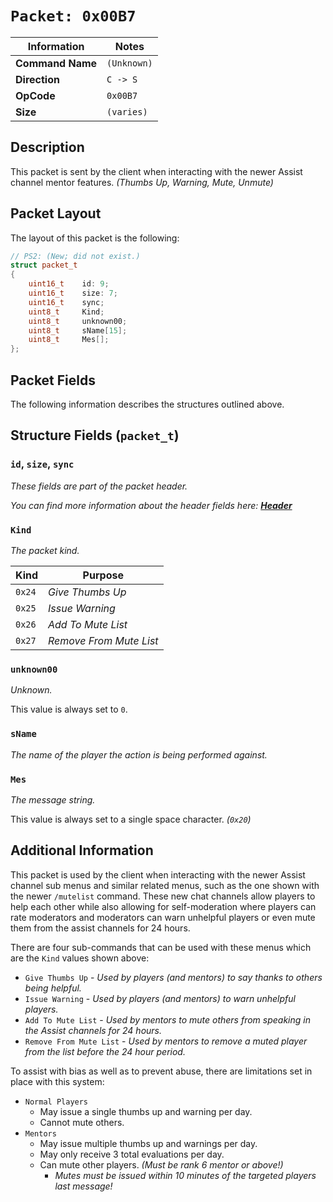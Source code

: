 # `Packet: 0x00B7`

| Information               | Notes |
|---                        |---    |
| **Command Name**          | `(Unknown)` |
| **Direction**             | `C -> S` |
| **OpCode**                | `0x00B7` |
| **Size**                  | `(varies)` |

## Description

This packet is sent by the client when interacting with the newer Assist channel mentor features. _(Thumbs Up, Warning, Mute, Unmute)_

## Packet Layout

The layout of this packet is the following:

```cpp
// PS2: (New; did not exist.)
struct packet_t
{
    uint16_t    id: 9;
    uint16_t    size: 7;
    uint16_t    sync;
    uint8_t     Kind;
    uint8_t     unknown00;
    uint8_t     sName[15];
    uint8_t     Mes[];
};
```

## Packet Fields

The following information describes the structures outlined above.

## Structure Fields (`packet_t`)

### `id`, `size`, `sync`

_These fields are part of the packet header._

_You can find more information about the header fields here: [**Header**](/world/HEADER.md)_

### `Kind`

_The packet kind._

| Kind | Purpose |
| --- | --- |
| `0x24` | _Give Thumbs Up_ |
| `0x25` | _Issue Warning_ |
| `0x26` | _Add To Mute List_ |
| `0x27` | _Remove From Mute List_ |

### `unknown00`

_Unknown._

This value is always set to `0`.

### `sName`

_The name of the player the action is being performed against._

### `Mes`

_The message string._

This value is always set to a single space character. _(`0x20`)_

## Additional Information

This packet is used by the client when interacting with the newer Assist channel sub menus and similar related menus, such as the one shown with the newer `/mutelist` command. These new chat channels allow players to help each other while also allowing for self-moderation where players can rate moderators and moderators can warn unhelpful players or even mute them from the assist channels for 24 hours.

There are four sub-commands that can be used with these menus which are the `Kind` values shown above:

  - `Give Thumbs Up` - _Used by players (and mentors) to say thanks to others being helpful._
  - `Issue Warning` - _Used by players (and mentors) to warn unhelpful players._
  - `Add To Mute List` - _Used by mentors to mute others from speaking in the Assist channels for 24 hours._
  - `Remove From Mute List` - _Used by mentors to remove a muted player from the list before the 24 hour period._

To assist with bias as well as to prevent abuse, there are limitations set in place with this system:

  - `Normal Players`
    - May issue a single thumbs up and warning per day.
    - Cannot mute others.
  - `Mentors`
    - May issue multiple thumbs up and warnings per day.
    - May only receive 3 total evaluations per day.
    - Can mute other players. _(Must be rank 6 mentor or above!)_
      - _Mutes must be issued within 10 minutes of the targeted players last message!_
